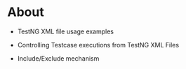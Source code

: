 # About

* TestNG XML file usage examples

* Controlling Testcase executions from TestNG XML Files

* Include/Exclude mechanism
